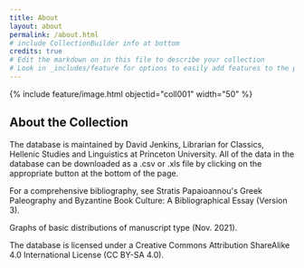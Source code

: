 ```yaml
---
title: About
layout: about
permalink: /about.html
# include CollectionBuilder info at bottom
credits: true
# Edit the markdown on in this file to describe your collection
# Look in _includes/feature for options to easily add features to the page
---
```


{% include feature/image.html objectid="coll001" width="50" %}
## About the Collection

The database is maintained by David Jenkins, Librarian for Classics, Hellenic Studies and Linguistics at Princeton University. All of the data in the database can be downloaded as a .csv or .xls file by clicking on the appropriate button at the bottom of the page.

For a comprehensive bibliography, see Stratis Papaioannou's Greek Paleography and Byzantine Book Culture: A Bibliographical Essay (Version 3).

Graphs of basic distributions of manuscript type (Nov. 2021).

The database is licensed under a Creative Commons Attribution ShareAlike 4.0 International License (CC BY-SA 4.0).


